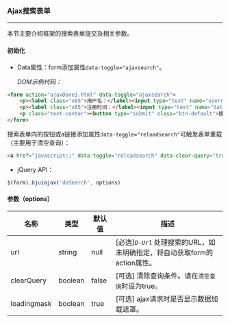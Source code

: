 ### Ajax搜索表单
***
本节主要介绍框架的搜索表单提交及相关参数。
#### 初始化
* Data属性：form添加属性`data-toggle="ajaxsearch"`。

  *DOM示例代码：*
```html
<form action="ajaxDone1.html" data-toggle="ajaxsearch">
    <p><label class="x85">用户名：</label><input type="text" name="username" placeholder="用户名"></p>
    <p><label class="x85">注册时间：</label><input type="text" name="date" data-toggle="datepicker" placeholder="注册时间"></p>
    <p class="text-center"><button type="submit" class="btn-default">搜索</button></p>
</form>
```
搜索表单内的按钮或a链接添加属性`data-toggle="reloadsearch"`可触发表单重载（主要用于清空查询）：
```html
<a href="javascript:;" data-toggle="reloadsearch" data-clear-query="true">清空查询</a>
```
* jQuery API：
```js
$(form).bjuiajax('doSearch', options)
```

#### 参数（options）

| 名称 | 类型 | 默认值 | 描述 |
| -- | -- | -- | -- |
| url | string | null | [必选]*`D-Url`* 处理搜索的URL，如未明确指定，将自动获取form的action属性。 |
| clearQuery | boolean | false | [可选] 清除查询条件。请在`清空查询`时设为true。 |
| loadingmask | boolean | true | [可选] ajax请求时是否显示数据加载遮罩。 |

